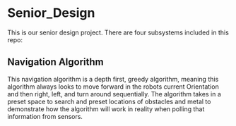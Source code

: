 # Senior_Design
This is our senior design project. There are four subsystems included in this repo:

## Navigation Algorithm
This navigation algorithm is a depth first, greedy algorithm, meaning this algorithm always looks to move forward in the robots current Orientation and then right, left, and turn around sequentially. The algorithm takes in a preset space to search and preset locations of obstacles and metal to demonstrate how the algorithm will work in reality when polling that information from sensors.
